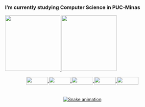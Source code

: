 
### I’m currently studying Computer Science in PUC-Minas
<div>
  <a href="https://github.com/Quebec-Eric">
  <img height="180em" src="https://github-readme-stats.vercel.app/api?username=Quebec-Eric&show_icons=true&theme=dark&include_all_commits=true&count_private=true"/>
  <img height="180em" src="https://github-readme-stats.vercel.app/api/top-langs/?username=Quebec-Eric&layout=compact&langs_count=7&theme=dark"/>
</div>
  
<div align=center>
  <div style="display: inline_block"><br>
  <img align="center"  height="25" width="70" src="https://img.shields.io/badge/Linux-FCC624?style=for-the-badge&logo=linux&logoColor=black"> 
  <img align="center"  height="25" width="70" src="https://img.shields.io/badge/Ubuntu-E95420?style=for-the-badge&logo=ubuntu&logoColor=white">
  <img align="center"  height="25" width="70" src="https://img.shields.io/badge/C-00599C?style=for-the-badge&logo=c&logoColor=white">
  <img align="center"  height="25" width="70" src="https://img.shields.io/badge/C%2B%2B-00599C?style=for-the-badge&logo=c%2B%2B&logoColor=white">
  <img align="center"  height="25" width="70" src="https://img.shields.io/badge/Java-ED8B00?style=for-the-badge&logo=java&logoColor=white">
 </div>
  
  #
  #
 
 
  ![Snake animation](https://https://github.com/Quebec-Eric/Quebec-Eric/blob/output/github-contribution-grid-snake.svg)


